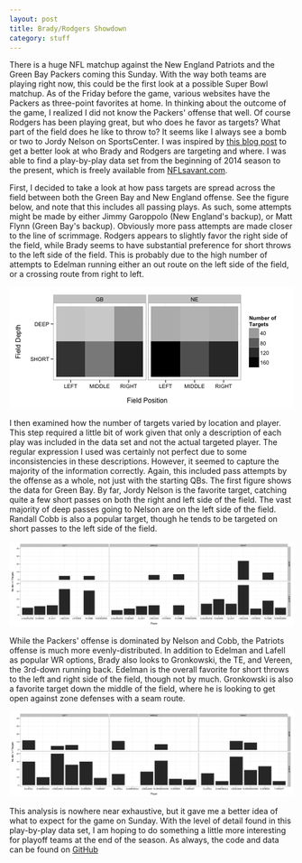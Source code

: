 ```yaml
---
layout: post
title: Brady/Rodgers Showdown
category: stuff
---
```


There is a huge NFL matchup against the New England Patriots and the Green Bay Packers coming this Sunday. With the way both teams are playing right now, this could be the first look at a possible Super Bowl matchup. As of the Friday before the game, various websites have the Packers as three-point favorites at home. In thinking about the outcome of the game, I realized I did not know the Packers' offense that well. Of course Rodgers has been playing great, but who does he favor as targets? What part of the field does he like to throw to? It seems like I always see a bomb or two to Jordy Nelson on SportsCenter. I was inspired by [this blog post](http://www.r-bloggers.com/quarterback-completion-heatmap-using-dplyr/) to get a better look at who Brady and Rodgers are targeting and where. I was able to find a play-by-play data set from the beginning of 2014 season to the present, which is freely available from [NFLsavant.com](http://nflsavant.com/about.php). 

First, I decided to take a look at how pass targets are spread across the field between both the Green Bay and New England offense. See the figure below, and note that this includes all passing plays. As such, some attempts might be made by either Jimmy Garoppolo (New England's backup), or Matt Flynn (Green Bay's backup). Obviously more pass attempts are made closer to the line of scrimmage. Rodgers appears to slightly favor the right side of the field, while Brady seems to have substantial preference for short throws to the left side of the field. This is probably due to the high number of attempts to Edelman running either an out route on the left side of the field, or a crossing route from right to left.




    
![center](/figs/2014-11-28-brady-vs-rodgers/unnamed-chunk-3.png) 

I then examined how the number of targets varied by location and player. This step required a little bit of work given that only a description of each play was included in the data set and not the actual targeted player. The regular expression I used was certainly not perfect due to some inconsistencies in these descriptions. However, it seemed to capture the majority of the information correctly. Again, this included pass attempts by the offense as a whole, not just with the starting QBs. The first figure shows the data for Green Bay. By far, Jordy Nelson is the favorite target, catching quite a few short passes on both the right and left side of the field. The vast majority of deep passes going to Nelson are on the left side of the field. Randall Cobb is also a popular target, though he tends to be targeted on short passes to the left side of the field.



![center](/figs/2014-11-28-brady-vs-rodgers/unnamed-chunk-5.png) 

While the Packers' offense is dominated by Nelson and Cobb, the Patriots offense is much more evenly-distributed. In addition to Edelman and Lafell as popular WR options, Brady also looks to Gronkowski, the TE, and Vereen, the 3rd-down running back. Edelman is the overall favorite for short throws to the left and right side of the field, though not by much. Gronkowski is also a favorite target down the middle of the field, where he is looking to get open against zone defenses with a seam route.  

![center](/figs/2014-11-28-brady-vs-rodgers/unnamed-chunk-6.png) 

This analysis is nowhere near exhaustive, but it gave me a better idea of what to expect for the game on Sunday. With the level of detail found in this play-by-play data set, I am hoping to do something a little more interesting for playoff teams at the end of the season. As always, the code and data can be found on [GitHub](https://github.com/dpmartin42/dpmartin42.github.io)
